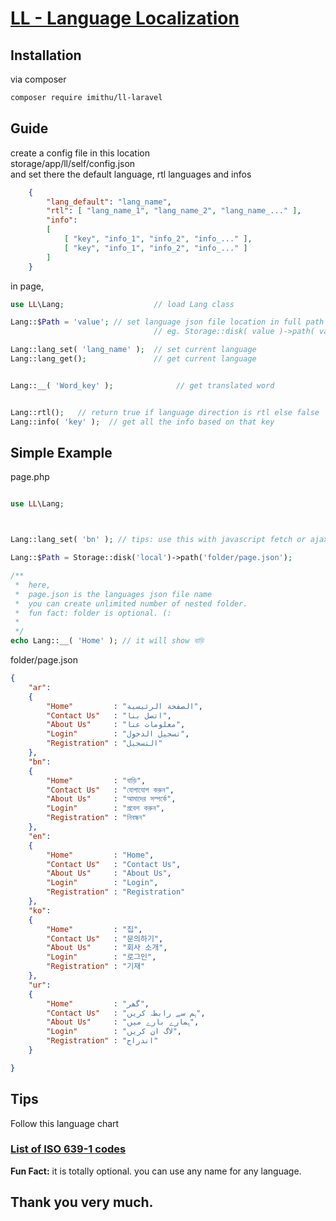 # [LL - Language Localization](https://github.com/imithu/LL-Laravel)

## Installation
via composer
``` sh
composer require imithu/ll-laravel
```



## Guide
create a config file in this location\
storage/app/ll/self/config.json\
and set there the default language, rtl languages and infos
``` json
    {
        "lang_default": "lang_name",
        "rtl": [ "lang_name_1", "lang_name_2", "lang_name_..." ],
        "info": 
        [
            [ "key", "info_1", "info_2", "info_..." ],
            [ "key", "info_1", "info_2", "info_..." ]
        ]
    }
```

in page,
``` php
use LL\Lang;                    // load Lang class

Lang::$Path = 'value'; // set language json file location in full path
                                // eg. Storage::disk( value )->path( value ) ;

Lang::lang_set( 'lang_name' );  // set current language
Lang::lang_get();               // get current language


Lang::__( 'Word_key' );              // get translated word


Lang::rtl();   // return true if language direction is rtl else false
Lang::info( 'key' );  // get all the info based on that key

```


## Simple Example
page.php
``` php

use LL\Lang;



Lang::lang_set( 'bn' ); // tips: use this with javascript fetch or ajax once

Lang::$Path = Storage::disk('local')->path('folder/page.json');

/**
 *  here,
 *  page.json is the languages json file name
 *  you can create unlimited number of nested folder.
 *  fun fact: folder is optional. (:
 * 
 */
echo Lang::__( 'Home' ); // it will show বাড়ি

```

folder/page.json
``` json
{
    "ar":
    {
        "Home"         : "الصفحة الرئيسية",
        "Contact Us"   : "اتصل بنا",
        "About Us"     : "معلومات عنا",
        "Login"        : "تسجيل الدخول",
        "Registration" : "التسجيل"
    },
    "bn":
    {
        "Home"         : "বাড়ি",
        "Contact Us"   : "যোগাযোগ করুন",
        "About Us"     : "আমাদের সম্পর্কে",
        "Login"        : "প্রবেশ করুন",
        "Registration" : "নিবন্ধন"
    },
    "en":
    {
        "Home"         : "Home",
        "Contact Us"   : "Contact Us",
        "About Us"     : "About Us",
        "Login"        : "Login",
        "Registration" : "Registration"
    },
    "ko":
    {
        "Home"         : "집",
        "Contact Us"   : "문의하기",
        "About Us"     : "회사 소개",
        "Login"        : "로그인",
        "Registration" : "기재"
    },
    "ur":
    {
        "Home"         : "گھر",
        "Contact Us"   : "ہم سے رابطہ کریں",
        "About Us"     : "ہمارے بارے میں",
        "Login"        : "لاگ ان کریں",
        "Registration" : "اندراج"
    }

}
```


## Tips
Follow this language chart
### [List of ISO 639-1 codes](https://en.wikipedia.org/wiki/List_of_ISO_639-1_codes)
**Fun Fact:** it is totally optional. you can use any name for any language.



## Thank you very much.